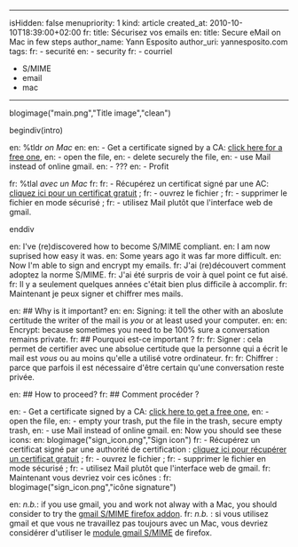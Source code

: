 -----
isHidden:       false
menupriority:   1
kind:           article
created_at:     2010-10-10T18:39:00+02:00
fr: title: Sécurisez vos emails
en: title: Secure eMail on Mac in few steps
author_name: Yann Esposito
author_uri: yannesposito.com
tags:
fr:   - securité
en:   - security
fr:   - courriel
  - S/MIME
  - email
  - mac
-----

blogimage("main.png","Title image","clean")

begindiv(intro)

en: %tldr _on Mac_
en: 
en: - Get a certificate signed by a CA: [click here for a free one](http://www.instantssl.com/ssl-certificate-products/free-email-certificate.html),
en: - open the file,
en: - delete securely the file,
en: - use Mail instead of online gmail.
en: - ???
en: - Profit

fr: %tlal _avec un Mac_ 
fr: 
fr: - Récupérez un certificat signé par une AC: [cliquez ici pour un certificat gratuit](http://www.instantssl.com/ssl-certificate-products/free-email-certificate.html) ;
fr: - ouvrez le fichier ;
fr: - supprimer le fichier en mode sécurisé ;
fr: - utilisez Mail plutôt que l'interface web de gmail.

enddiv

en: I've (re)discovered how to become S/MIME compliant. 
en: I am now suprised how easy it was. 
en: Some years ago it was far more difficult.
en: Now I'm able to sign and encrypt my emails.
fr: J'ai (re)découvert comment adoptez la norme S/MIME. 
fr: J'ai été surpris de voir à quel point ce fut aisé.
fr: Il y a seulement quelques années c'était bien plus difficile à accomplir.
fr: Maintenant je peux signer et chiffrer mes mails.

en: ## Why is it important?
en: 
en: Signing: it tell the other with an aboslute certitude the writer of the mail is _you_ or at least used your computer.
en: 
en: Encrypt: because sometimes you need to be 100% sure a conversation remains private.
fr: ## Pourquoi est-ce important ?
fr: 
fr: Signer : cela permet de certifier avec une absolue certitude que la personne qui a écrit le mail est _vous_ ou au moins qu'elle a utilisé votre ordinateur.
fr: 
fr: Chiffrer : parce que parfois il est nécessaire d'être certain qu'une conversation reste privée.

en: ## How to proceed?
fr: ## Comment procéder ?

en: - Get a certificate signed by a CA: [click here to get a free one](http://www.instantssl.com/ssl-certificate-products/free-email-certificate.html),
en: - open the file,
en: - empty your trash, put the file in the trash, secure empty trash,
en: - use Mail instead of online gmail.
en:   Now you should see these icons: 
en:   blogimage("sign_icon.png","Sign icon")
fr: - Récupérez un certificat signé par une authorité de certification : [cliquez ici pour récupérer un certificat gratuit](http://www.instantssl.com/ssl-certificate-products/free-email-certificate.html) ;
fr: - ouvrez le fichier ;
fr: - supprimer le fichier en mode sécurisé ;
fr: - utilisez Mail plutôt que l'interface web de gmail.
fr:   Maintenant vous devriez voir ces icônes : 
fr:   blogimage("sign_icon.png","icône signature")

en: _n.b._: if you use gmail, you and work not alway with a Mac, you should consider to try the [gmail S/MIME firefox addon](https://addons.mozilla.org/firefox/addon/592).
fr: _n.b._ : si vous utilisez gmail et que vous ne travaillez pas toujours avec un Mac, vous devriez considérer d'utiliser le [module gmail S/MIME](https://addons.mozilla.org/firefox/addon/592) de firefox.
